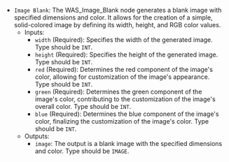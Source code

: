 - `Image Blank`: The WAS_Image_Blank node generates a blank image with specified dimensions and color. It allows for the creation of a simple, solid-colored image by defining its width, height, and RGB color values.
    - Inputs:
        - `width` (Required): Specifies the width of the generated image. Type should be `INT`.
        - `height` (Required): Specifies the height of the generated image. Type should be `INT`.
        - `red` (Required): Determines the red component of the image's color, allowing for customization of the image's appearance. Type should be `INT`.
        - `green` (Required): Determines the green component of the image's color, contributing to the customization of the image's overall color. Type should be `INT`.
        - `blue` (Required): Determines the blue component of the image's color, finalizing the customization of the image's color. Type should be `INT`.
    - Outputs:
        - `image`: The output is a blank image with the specified dimensions and color. Type should be `IMAGE`.
